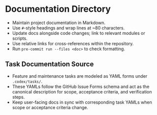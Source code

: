 # Documentation Directory

- Maintain project documentation in Markdown.
- Use `#`-style headings and wrap lines at ~80 characters.
- Update docs alongside code changes; link to relevant modules or scripts.
- Use relative links for cross-references within the repository.
- Run `pre-commit run --files <doc>` to check formatting.

## Task Documentation Source

- Feature and maintenance tasks are modeled as YAML forms under `.codex/tasks/`.
- These YAMLs follow the GitHub Issue Forms schema and act as the canonical description for scope, acceptance criteria, and verification steps.
- Keep user-facing docs in sync with corresponding task YAMLs when scope or acceptance criteria change.
